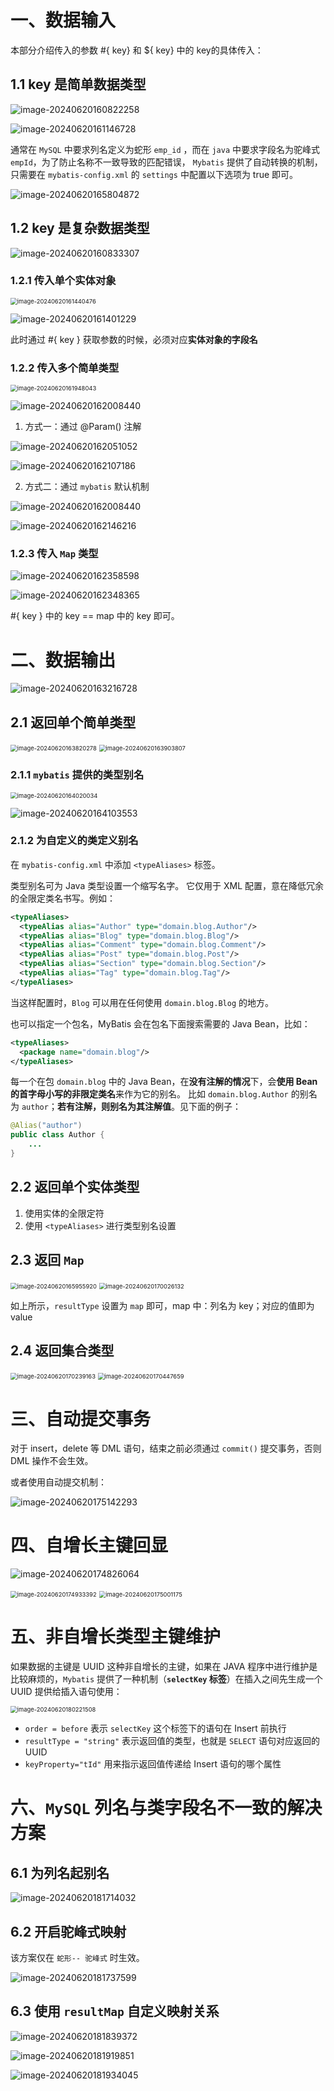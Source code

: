 # 一、数据输入

本部分介绍传入的参数 #{ key} 和 ${ key} 中的 key的具体传入：

## 1.1 key 是简单数据类型

![image-20240620160822258](05.数据输入与输出.assets/image-20240620160822258.png)

![image-20240620161146728](05.数据输入与输出.assets/image-20240620161146728.png)

通常在 `MySQL` 中要求列名定义为蛇形 `emp_id` ，而在 `java` 中要求字段名为驼峰式 `empId`，为了防止名称不一致导致的匹配错误， `Mybatis` 提供了自动转换的机制，只需要在 `mybatis-config.xml` 的  `settings` 中配置以下选项为 true 即可。

![image-20240620165804872](05.数据输入与输出.assets/image-20240620165804872.png)



## 1.2 key 是复杂数据类型

![image-20240620160833307](05.数据输入与输出.assets/image-20240620160833307.png)



### 1.2.1 传入单个实体对象

<img src="05.数据输入与输出.assets/image-20240620161440476.png" alt="image-20240620161440476" style="zoom: 67%;" />

![image-20240620161401229](05.数据输入与输出.assets/image-20240620161401229.png)

此时通过 #{ key } 获取参数的时候，必须对应**实体对象的字段名**

### 1.2.2 传入多个简单类型

<img src="05.数据输入与输出.assets/image-20240620161948043.png" alt="image-20240620161948043" style="zoom:67%;" />



![image-20240620162008440](05.数据输入与输出.assets/image-20240620162008440.png)

1. 方式一：通过 @Param() 注解

![image-20240620162051052](05.数据输入与输出.assets/image-20240620162051052.png)

![image-20240620162107186](05.数据输入与输出.assets/image-20240620162107186.png)

2. 方式二：通过 `mybatis` 默认机制

![image-20240620162008440](05.数据输入与输出.assets/image-20240620162008440.png)

![image-20240620162146216](05.数据输入与输出.assets/image-20240620162146216.png)

### 1.2.3 传入 `Map` 类型

![image-20240620162358598](05.数据输入与输出.assets/image-20240620162358598.png)

![image-20240620162348365](05.数据输入与输出.assets/image-20240620162348365.png)

#{ key } 中的 key == map 中的 key 即可。

# 二、数据输出

![image-20240620163216728](05.数据输入与输出.assets/image-20240620163216728.png)

## 2.1 返回单个简单类型

<img src="05.数据输入与输出.assets/image-20240620163820278.png" alt="image-20240620163820278" style="zoom: 67%;" />

<img src="05.数据输入与输出.assets/image-20240620163903807.png" alt="image-20240620163903807" style="zoom:67%;" />

### 2.1.1 `mybatis` 提供的类型别名

<img src="05.数据输入与输出.assets/image-20240620164020034.png" alt="image-20240620164020034" style="zoom:67%;" />

![image-20240620164103553](05.数据输入与输出.assets/image-20240620164103553.png)

### 2.1.2 为自定义的类定义别名

在 `mybatis-config.xml` 中添加 `<typeAliases>` 标签。

类型别名可为 Java 类型设置一个缩写名字。 它仅用于 XML 配置，意在降低冗余的全限定类名书写。例如：

```xml
<typeAliases>
  <typeAlias alias="Author" type="domain.blog.Author"/>
  <typeAlias alias="Blog" type="domain.blog.Blog"/>
  <typeAlias alias="Comment" type="domain.blog.Comment"/>
  <typeAlias alias="Post" type="domain.blog.Post"/>
  <typeAlias alias="Section" type="domain.blog.Section"/>
  <typeAlias alias="Tag" type="domain.blog.Tag"/>
</typeAliases>
```

当这样配置时，`Blog` 可以用在任何使用 `domain.blog.Blog` 的地方。

也可以指定一个包名，MyBatis 会在包名下面搜索需要的 Java Bean，比如：

```xml
<typeAliases>
  <package name="domain.blog"/>
</typeAliases>
```

每一个在包 `domain.blog` 中的 Java Bean，在**没有注解的情况**下，会**使用 Bean 的首字母小写的非限定类名**来作为它的别名。 比如 `domain.blog.Author` 的别名为 `author`；**若有注解，则别名为其注解值**。见下面的例子：

```java
@Alias("author")
public class Author {
    ...
}
```

## 2.2 返回单个实体类型

1. 使用实体的全限定符
2. 使用 `<typeAliases>` 进行类型别名设置

## 2.3 返回 `Map`

<img src="05.数据输入与输出.assets/image-20240620165955920.png" alt="image-20240620165955920" style="zoom:67%;" />

<img src="05.数据输入与输出.assets/image-20240620170026132.png" alt="image-20240620170026132" style="zoom:67%;" />

如上所示，`resultType` 设置为 `map` 即可，map 中：列名为 key；对应的值即为 value

## 2.4 返回集合类型

<img src="05.数据输入与输出.assets/image-20240620170239163.png" alt="image-20240620170239163" style="zoom:67%;" />

<img src="05.数据输入与输出.assets/image-20240620170447659.png" alt="image-20240620170447659" style="zoom:67%;" />

# 三、自动提交事务

对于 insert，delete 等 DML 语句，结束之前必须通过 `commit()` 提交事务，否则 DML 操作不会生效。

或者使用自动提交机制：

![image-20240620175142293](05.数据输入与输出.assets/image-20240620175142293.png)

# 四、自增长主键回显

![image-20240620174826064](05.数据输入与输出.assets/image-20240620174826064.png)

<img src="05.数据输入与输出.assets/image-20240620174933392.png" alt="image-20240620174933392" style="zoom:67%;" />

<img src="05.数据输入与输出.assets/image-20240620175001175.png" alt="image-20240620175001175" style="zoom:67%;" />

# 五、非自增长类型主键维护

如果数据的主键是 UUID 这种非自增长的主键，如果在 JAVA 程序中进行维护是比较麻烦的，`Mybatis` 提供了一种机制（**`selectKey` 标签**）在插入之间先生成一个 UUID 提供给插入语句使用：

<img src="05.数据输入与输出.assets/image-20240620180221508.png" alt="image-20240620180221508" style="zoom:67%;" />

- `order = before` 表示 `selectKey` 这个标签下的语句在 Insert 前执行
- `resultType = "string"` 表示返回值的类型，也就是 `SELECT` 语句对应返回的 UUID
- `keyProperty="tId"` 用来指示返回值传递给 Insert 语句的哪个属性

# 六、`MySQL` 列名与类字段名不一致的解决方案

## 6.1 为列名起别名

![image-20240620181714032](05.数据输入与输出.assets/image-20240620181714032.png)

## 6.2 开启驼峰式映射

该方案仅在 `蛇形-- 驼峰式` 时生效。

![image-20240620181737599](05.数据输入与输出.assets/image-20240620181737599.png)

## 6.3 使用 `resultMap` 自定义映射关系

![image-20240620181839372](05.数据输入与输出.assets/image-20240620181839372.png)

![image-20240620181919851](05.数据输入与输出.assets/image-20240620181919851.png)

![image-20240620181934045](05.数据输入与输出.assets/image-20240620181934045.png)